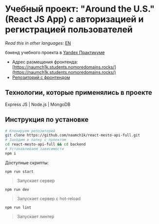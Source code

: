 # Учебный проект: "Around the U.S." (React JS App) с авторизацией и регистрацией пользователей

*Read this in other languages:* [EN](https://github.com/naumch1k/react-mesto-api-full/blob/main/backend/README.md)

бэкенд учебного проекта в [Yandex Практикуме](https://praktikum.yandex.ru/web/ "Курс Веб-разработчик")

* Адрес размещения фронтенда: [https://naumch1k.students.nomoredomains.rocks/](https://naumch1k.students.nomoredomains.rocks/)
* [Репозиторий с фронтендом](https://github.com/naumch1k/react-mesto-api-full/tree/main/frontend)

## Технологии, которые применялись в проекте
Express JS | Node.js | MongoDB

## Инструкция по установке

```bash
# Клонируем репозиторий
git clone https://github.com/naumch1k/react-mesto-api-full.git
# Заходим в папку с проектом
cd react-mesto-api-full && cd backend
# Устанавливаем зависимости
npm i
```
Доступные скрипты:

`npm run start`

> Запускает сервер

`npm run dev`

> Запускает сервер с hot-reload

`npm run lint`

> Запускает линтер
